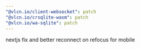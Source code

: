 ```yaml
---
"@vlcn.io/client-websocket": patch
"@vlcn.io/crsqlite-wasm": patch
"@vlcn.io/wa-sqlite": patch
---
```


nextjs fix and better reconnect on refocus for mobile
